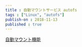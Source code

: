 ```yaml
---
title : 自動マウントサービス autofs
tags : ["Linux", "autofs"]
publish-on : 2018-11-13
published : true
---
```



[自動マウント機能](https://access.redhat.com/documentation/ja-jp/red_hat_enterprise_linux/6/html/storage_administration_guide/s2-nfs-config-autofs)
